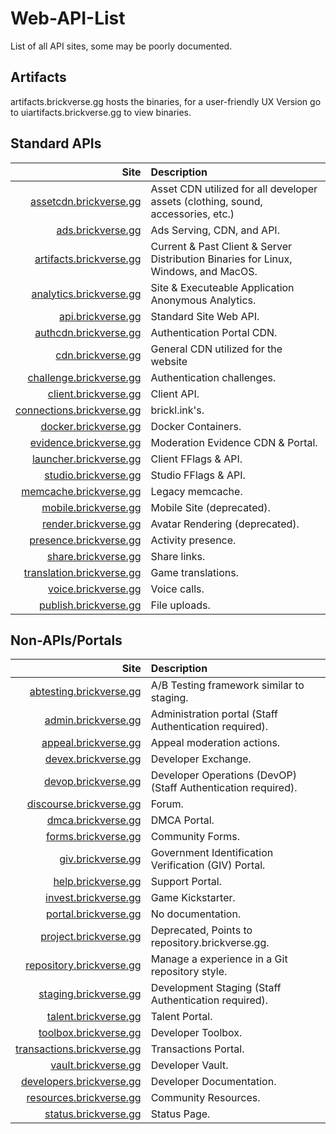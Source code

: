 # Web-API-List
List of all API sites, some may be poorly documented.

## Artifacts
artifacts.brickverse.gg hosts the binaries, for a user-friendly UX Version go to uiartifacts.brickverse.gg to view binaries.

## Standard APIs
| Site | Description |
| -: | :- |
| [assetcdn.brickverse.gg](https://assetcdn.brickverse.gg/) | Asset CDN utilized for all developer assets (clothing, sound, accessories, etc.)  |
| [ads.brickverse.gg](https://ads.brickverse.gg/docs) | Ads Serving, CDN, and API. |
| [artifacts.brickverse.gg](https://artifacts.brickverse.gg/docs) | Current & Past Client & Server Distribution Binaries for Linux, Windows, and MacOS. |
| [analytics.brickverse.gg](https://analytics.brickverse.gg/docs) | Site & Executeable Application Anonymous Analytics. |
| [api.brickverse.gg](https://api.brickverse.gg/docs) | Standard Site Web API. |
| [authcdn.brickverse.gg](https://authcdn.brickverse.gg/docs) | Authentication Portal CDN. |
| [cdn.brickverse.gg](https://cdn.brickverse.gg/docs) | General CDN utilized for the website |
| [challenge.brickverse.gg](https://challenge.brickverse.gg/docs) | Authentication challenges. |
| [client.brickverse.gg](https://artifacts.brickverse.gg/docs) | Client API. |
| [connections.brickverse.gg](https://connections.brickverse.gg/docs) | brickl.ink's. |
| [docker.brickverse.gg](https://www.docker.com) | Docker Containers.
| [evidence.brickverse.gg](https://evidence.brickverse.gg/) | Moderation Evidence CDN & Portal. |
| [launcher.brickverse.gg](https://launcher.brickverse.gg/docs) | Client FFlags & API. |
| [studio.brickverse.gg](https://studio.brickverse.gg) | Studio FFlags & API. |
| [memcache.brickverse.gg](https://memcache.brickverse.gg/) | Legacy memcache. |
| [mobile.brickverse.gg](https://mobile.brickverse.gg) | Mobile Site (deprecated). |
| [render.brickverse.gg](https://render.brickverse.gg/docs) | Avatar Rendering (deprecated). |
| [presence.brickverse.gg](https://presence.brickverse.gg/docs) | Activity presence. |
| [share.brickverse.gg](https://share.brickverse.gg/docs) | Share links. |
| [translation.brickverse.gg](https://translation.brickverse.gg/docs) | Game translations. |
| [voice.brickverse.gg](https://voice.brickverse.gg/docs) | Voice calls. |
| [publish.brickverse.gg](https://publish.brickverse.gg/docs) | File uploads. |

## Non-APIs/Portals
| Site | Description |
| -: | :- |
| [abtesting.brickverse.gg](https://abtesting.brickverse.gg/) | A/B Testing framework similar to staging. |
| [admin.brickverse.gg](https://admin.brickverse.gg/docs) | Administration portal (Staff Authentication required). |
| [appeal.brickverse.gg](https://appeal.brickverse.gg/docs) | Appeal moderation actions. |
| [devex.brickverse.gg](https://devex.brickverse.gg/) | Developer Exchange. |
| [devop.brickverse.gg](https://devop.brickverse.gg/) | Developer Operations (DevOP) (Staff Authentication required). |
| [discourse.brickverse.gg](https://discourse.brickverse.gg/) | Forum. |
| [dmca.brickverse.gg](https://dmca.brickverse.gg/) | DMCA Portal. |
| [forms.brickverse.gg](https://forms.brickverse.gg/docs) | Community Forms. |
| [giv.brickverse.gg](https://giv.brickverse.gg) | Government Identification Verification (GIV) Portal. |
| [help.brickverse.gg](https://help.brickverse.gg) | Support Portal. |
| [invest.brickverse.gg](https://invest.brickverse.gg/) | Game Kickstarter. |
| [portal.brickverse.gg](https://portal.brickverse.gg/) | No documentation. |
| [project.brickverse.gg](https://project.brickverse.gg/) | Deprecated, Points to repository.brickverse.gg. |
| [repository.brickverse.gg](https://repository.brickverse.gg/) | Manage a experience in a Git repository style. |
| [staging.brickverse.gg](https://staging.brickverse.gg/) | Development Staging (Staff Authentication required). |
| [talent.brickverse.gg](https://talent.brickverse.gg/) | Talent Portal. |
| [toolbox.brickverse.gg](https://toolbox.brickverse.gg/) | Developer Toolbox. |
| [transactions.brickverse.gg](https://transactions.brickverse.gg/) | Transactions Portal. |
| [vault.brickverse.gg](https://vault.brickverse.gg/) | Developer Vault. |
| [developers.brickverse.gg](https://developers.brickverse.gg/) | Developer Documentation. |
| [resources.brickverse.gg](https://resources.brickverse.gg/) | Community Resources. |
| [status.brickverse.gg](https://status.brickverse.gg/) | Status Page. |

